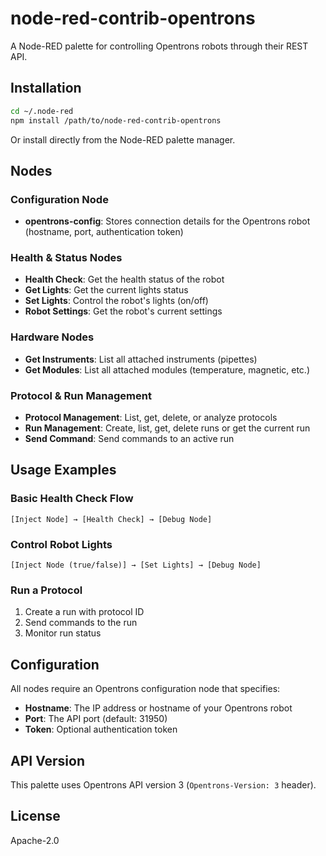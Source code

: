 # node-red-contrib-opentrons

A Node-RED palette for controlling Opentrons robots through their REST API.

## Installation

```bash
cd ~/.node-red
npm install /path/to/node-red-contrib-opentrons
```

Or install directly from the Node-RED palette manager.

## Nodes

### Configuration Node
- **opentrons-config**: Stores connection details for the Opentrons robot (hostname, port, authentication token)

### Health & Status Nodes
- **Health Check**: Get the health status of the robot
- **Get Lights**: Get the current lights status
- **Set Lights**: Control the robot's lights (on/off)
- **Robot Settings**: Get the robot's current settings

### Hardware Nodes
- **Get Instruments**: List all attached instruments (pipettes)
- **Get Modules**: List all attached modules (temperature, magnetic, etc.)

### Protocol & Run Management
- **Protocol Management**: List, get, delete, or analyze protocols
- **Run Management**: Create, list, get, delete runs or get the current run
- **Send Command**: Send commands to an active run

## Usage Examples

### Basic Health Check Flow
```
[Inject Node] → [Health Check] → [Debug Node]
```

### Control Robot Lights
```
[Inject Node (true/false)] → [Set Lights] → [Debug Node]
```

### Run a Protocol
1. Create a run with protocol ID
2. Send commands to the run
3. Monitor run status

## Configuration

All nodes require an Opentrons configuration node that specifies:
- **Hostname**: The IP address or hostname of your Opentrons robot
- **Port**: The API port (default: 31950)
- **Token**: Optional authentication token

## API Version

This palette uses Opentrons API version 3 (`Opentrons-Version: 3` header).

## License

Apache-2.0